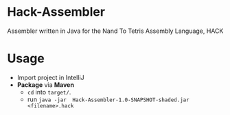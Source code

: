 # Hack-Assembler
Assembler written in Java for the Nand To Tetris Assembly Language, HACK

# Usage
* Import project in IntelliJ
* **Package** via **Maven**
  * `cd` into `target/`.
  * run `java -jar  Hack-Assembler-1.0-SNAPSHOT-shaded.jar <filename>.hack`